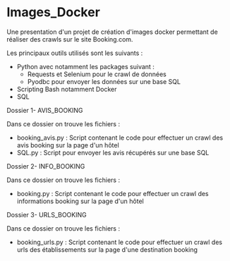 # Images_Docker
Une presentation d'un projet de création d'images docker
permettant de réaliser des crawls sur le site Booking.com.

Les principaux outils utilisés sont les suivants :
- Python avec notamment les packages suivant :
    - Requests et Selenium pour le crawl de données
    - Pyodbc pour envoyer les données sur une base SQL
- Scripting Bash notamment Docker
- SQL 

Dossier 1- AVIS_BOOKING

Dans ce dossier on trouve les fichiers :
- booking_avis.py : Script contenant le code pour effectuer un crawl des avis
    booking sur la page d'un hôtel
- SQL.py : Script pour envoyer les avis récupérés sur une base SQL


Dossier 2- INFO_BOOKING

Dans ce dossier on trouve les fichiers :
- booking.py : Script contenant le code pour effectuer un crawl des informations
    booking sur la page d'un hôtel

Dossier 3- URLS_BOOKING

Dans ce dossier on trouve les fichiers :
- booking_urls.py : Script contenant le code pour effectuer un crawl des urls
    des établissements sur la page d'une destination booking
